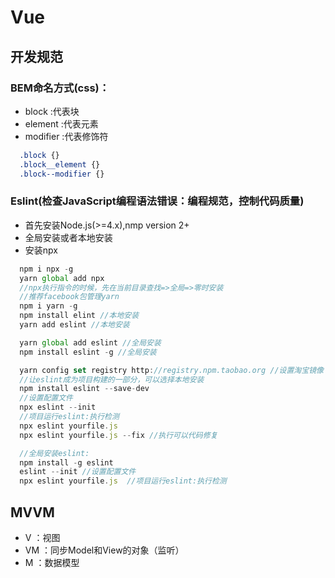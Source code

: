 # Vue
## 开发规范
### BEM命名方式(css)：
- block :代表块
- element :代表元素
- modifier :代表修饰符
``` css
  .block {}
  .block__element {}
  .block--modifier {}
```
### Eslint(检查JavaScript编程语法错误：编程规范，控制代码质量)
- 首先安装Node.js(>=4.x),nmp version 2+
- 全局安装或者本地安装
- 安装npx
``` js
  npm i npx -g
  yarn global add npx
  //npx执行指令的时候，先在当前目录查找=>全局=>零时安装
  //推荐facebook包管理yarn
  npm i yarn -g
  npm install elint //本地安装
  yarn add eslint //本地安装

  yarn global add eslint //全局安装
  npm install eslint -g //全局安装

  yarn config set registry http://registry.npm.taobao.org //设置淘宝镜像
  //让eslint成为项目构建的一部分，可以选择本地安装
  npm install eslint --save-dev
  //设置配置文件
  npx eslint --init
  //项目运行eslint:执行检测
  npx eslint yourfile.js
  npx eslint yourfile.js --fix //执行可以代码修复

  //全局安装eslint:
  npm install -g eslint
  eslint --init //设置配置文件
  npx eslint yourfile.js  //项目运行eslint:执行检测
```

## MVVM
- V ：视图
- VM ：同步Model和View的对象（监听）
- M ：数据模型


